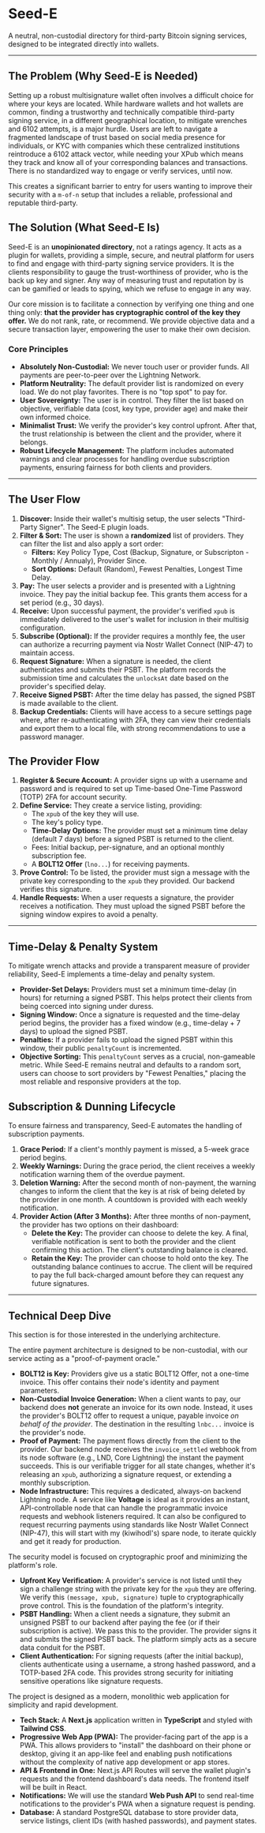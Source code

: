 # Seed-E

A neutral, non-custodial directory for third-party Bitcoin signing services, designed to be integrated directly into wallets.

---

## The Problem (Why Seed-E is Needed)

Setting up a robust multisignature wallet often involves a difficult choice for where your keys are located. While hardware wallets and hot wallets are common, finding a trustworthy and technically compatible third-party signing service, in a different geographical location, to mitigate wrenches and 6102 attempts, is a major hurdle. Users are left to navigate a fragmented landscape of trust based on social media presence for individuals, or KYC with companies which these centralized institutions reintroduce a 6102 attack vector, while needing your XPub which means they track and know all of your corresponding balances and transactions. There is no standardized way to engage or verify services, until now.

This creates a significant barrier to entry for users wanting to improve their security with a `m-of-n` setup that includes a reliable, professional and reputable third-party.

## The Solution (What Seed-E Is)

Seed-E is an **unopinionated directory**, not a ratings agency. It acts as a plugin for wallets, providing a simple, secure, and neutral platform for users to find and engage with third-party signing service providers. It is the clients responsibility to gauge the trust-worthiness of provider, who is the back up key and signer. Any way of measuring trust and reputation by is can be gamified or leads to spying, which we refuse to engage in any way.

Our core mission is to facilitate a connection by verifying one thing and one thing only: **that the provider has cryptographic control of the key they offer.** We do not rank, rate, or recommend. We provide objective data and a secure transaction layer, empowering the user to make their own decision.

### Core Principles

- **Absolutely Non-Custodial:** We never touch user or provider funds. All payments are peer-to-peer over the Lightning Network.
- **Platform Neutrality:** The default provider list is randomized on every load. We do not play favorites. There is no "top spot" to pay for.
- **User Sovereignty:** The user is in control. They filter the list based on objective, verifiable data (cost, key type, provider age) and make their own informed choice.
- **Minimalist Trust:** We verify the provider's key control upfront. After that, the trust relationship is between the client and the provider, where it belongs.
- **Robust Lifecycle Management:** The platform includes automated warnings and clear processes for handling overdue subscription payments, ensuring fairness for both clients and providers.

---

## The User Flow

1.  **Discover:** Inside their wallet's multisig setup, the user selects "Third-Party Signer". The Seed-E plugin loads.
2.  **Filter & Sort:** The user is shown a **randomized** list of providers. They can filter the list and also apply a sort order:
    - **Filters:** Key Policy Type, Cost (Backup, Signature, or Subscripton - Monthly / Annualy), Provider Since.
    - **Sort Options:** Default (Random), Fewest Penalties, Longest Time Delay.
3.  **Pay:** The user selects a provider and is presented with a Lightning invoice. They pay the initial backup fee. This grants them access for a set period (e.g., 30 days).
4.  **Receive:** Upon successful payment, the provider's verified `xpub` is immediately delivered to the user's wallet for inclusion in their multisig configuration.
5.  **Subscribe (Optional):** If the provider requires a monthly fee, the user can authorize a recurring payment via Nostr Wallet Connect (NIP-47) to maintain access.
6.  **Request Signature:** When a signature is needed, the client authenticates and submits their PSBT. The platform records the submission time and calculates the `unlocksAt` date based on the provider's specified delay.
7.  **Receive Signed PSBT:** After the time delay has passed, the signed PSBT is made available to the client.
8.  **Backup Credentials:** Clients will have access to a secure settings page where, after re-authenticating with 2FA, they can view their credentials and export them to a local file, with strong recommendations to use a password manager.

## The Provider Flow

1.  **Register & Secure Account:** A provider signs up with a username and password and is required to set up Time-based One-Time Password (TOTP) 2FA for account security.
2.  **Define Service:** They create a service listing, providing:
    - The `xpub` of the key they will use.
    - The key's policy type.
    - **Time-Delay Options:** The provider must set a minimum time delay (default 7 days) before a signed PSBT is returned to the client.
    - Fees: Initial backup, per-signature, and an optional monthly subscription fee.
    - A **BOLT12 Offer** (`lno...`) for receiving payments.
3.  **Prove Control:** To be listed, the provider must sign a message with the private key corresponding to the `xpub` they provided. Our backend verifies this signature.
4.  **Handle Requests:** When a user requests a signature, the provider receives a notification. They must upload the signed PSBT before the signing window expires to avoid a penalty.

---

## Time-Delay & Penalty System

To mitigate wrench attacks and provide a transparent measure of provider reliability, Seed-E implements a time-delay and penalty system.

- **Provider-Set Delays:** Providers must set a minimum time-delay (in hours) for returning a signed PSBT. This helps protect their clients from being coerced into signing under duress.
- **Signing Window:** Once a signature is requested and the time-delay period begins, the provider has a fixed window (e.g., time-delay + 7 days) to upload the signed PSBT.
- **Penalties:** If a provider fails to upload the signed PSBT within this window, their public `penaltyCount` is incremented.
- **Objective Sorting:** This `penaltyCount` serves as a crucial, non-gameable metric. While Seed-E remains neutral and defaults to a random sort, users can choose to sort providers by "Fewest Penalties," placing the most reliable and responsive providers at the top.

## Subscription & Dunning Lifecycle

To ensure fairness and transparency, Seed-E automates the handling of subscription payments.

1.  **Grace Period:** If a client's monthly payment is missed, a 5-week grace period begins.
2.  **Weekly Warnings:** During the grace period, the client receives a weekly notification warning them of the overdue payment.
3.  **Deletion Warning:** After the second month of non-payment, the warning changes to inform the client that the key is at risk of being deleted by the provider in one month. A countdown is provided with each weekly notification.
4.  **Provider Action (After 3 Months):** After three months of non-payment, the provider has two options on their dashboard:
    - **Delete the Key:** The provider can choose to delete the key. A final, verifiable notification is sent to both the provider and the client confirming this action. The client's outstanding balance is cleared.
    - **Retain the Key:** The provider can choose to hold onto the key. The outstanding balance continues to accrue. The client will be required to pay the full back-charged amount before they can request any future signatures.

---

## Technical Deep Dive

This section is for those interested in the underlying architecture.

The entire payment architecture is designed to be non-custodial, with our service acting as a "proof-of-payment oracle."

- **BOLT12 is Key:** Providers give us a static BOLT12 Offer, not a one-time invoice. This offer contains their node's identity and payment parameters.
- **Non-Custodial Invoice Generation:** When a client wants to pay, our backend does **not** generate an invoice for its own node. Instead, it uses the provider's BOLT12 offer to request a unique, payable invoice _on behalf of the provider_. The destination in the resulting `lnbc...` invoice is the provider's node.
- **Proof of Payment:** The payment flows directly from the client to the provider. Our backend node receives the `invoice_settled` webhook from its node software (e.g., LND, Core Lightning) the instant the payment succeeds. This is our verifiable trigger for all state changes, whether it's releasing an `xpub`, authorizing a signature request, or extending a monthly subscription.
- **Node Infrastructure:** This requires a dedicated, always-on backend Lightning node. A service like **Voltage** is ideal as it provides an instant, API-controllable node that can handle the programmatic invoice requests and webhook listeners required. It can also be configured to request recurring payments using standards like Nostr Wallet Connect (NIP-47), this will start with my (kiwihodl's) spare node, to iterate quickly and get it ready for production.

The security model is focused on cryptographic proof and minimizing the platform's role.

- **Upfront Key Verification:** A provider's service is not listed until they sign a challenge string with the private key for the `xpub` they are offering. We verify this `(message, xpub, signature)` tuple to cryptographically prove control. This is the foundation of the platform's integrity.
- **PSBT Handling:** When a client needs a signature, they submit an unsigned PSBT to our backend after paying the fee (or if their subscription is active). We pass this to the provider. The provider signs it and submits the signed PSBT back. The platform simply acts as a secure data conduit for the PSBT.
- **Client Authentication:** For signing requests (after the initial backup), clients authenticate using a username, a strong hashed password, and a TOTP-based 2FA code. This provides strong security for initiating sensitive operations like signature requests.

The project is designed as a modern, monolithic web application for simplicity and rapid development.

- **Tech Stack:** A **Next.js** application written in **TypeScript** and styled with **Tailwind CSS**.
- **Progressive Web App (PWA):** The provider-facing part of the app is a PWA. This allows providers to "install" the dashboard on their phone or desktop, giving it an app-like feel and enabling push notifications without the complexity of native app development or app stores.
- **API & Frontend in One:** Next.js API Routes will serve the wallet plugin's requests and the frontend dashboard's data needs. The frontend itself will be built in React.
- **Notifications:** We will use the standard **Web Push API** to send real-time notifications to the provider's PWA when a signature request is pending.
- **Database:** A standard PostgreSQL database to store provider data, service listings, client IDs (with hashed passwords), and payment states.
